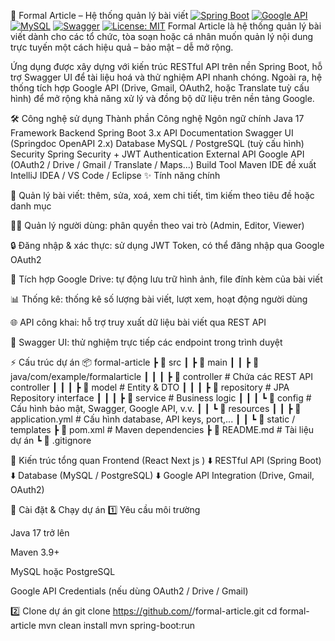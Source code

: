 
📰 Formal Article – Hệ thống quản lý bài viết
[![Spring Boot](https://img.shields.io/badge/Spring%20Boot-3.3.0-6DB33F?style=for-the-badge&logo=springboot)]()
[![Google API](https://img.shields.io/badge/Google%20API-Enabled-4285F4?style=for-the-badge&logo=google)]()
[![MySQL](https://img.shields.io/badge/MySQL-8.0-4479A1?style=for-the-badge&logo=mysql)]()
[![Swagger](https://img.shields.io/badge/Swagger-UI-85EA2D?style=for-the-badge&logo=swagger)]()
[![License: MIT](https://img.shields.io/badge/License-MIT-blue?style=for-the-badge)]()
Formal Article là hệ thống quản lý bài viết dành cho các tổ chức, tòa soạn hoặc cá nhân muốn quản lý nội dung trực tuyến một cách hiệu quả – bảo mật – dễ mở rộng.

Ứng dụng được xây dựng với kiến trúc RESTful API trên nền Spring Boot, hỗ trợ Swagger UI để tài liệu hoá và thử nghiệm API nhanh chóng.
Ngoài ra, hệ thống tích hợp Google API (Drive, Gmail, OAuth2, hoặc Translate tuỳ cấu hình) để mở rộng khả năng xử lý và đồng bộ dữ liệu trên nền tảng Google.

🛠️ Công nghệ sử dụng
Thành phần	Công nghệ
Ngôn ngữ chính	Java 17
Framework Backend	Spring Boot 3.x
API Documentation	Swagger UI (Springdoc OpenAPI 2.x)
Database	MySQL / PostgreSQL (tuỳ cấu hình)
Security	Spring Security + JWT Authentication
External API	Google API (OAuth2 / Drive / Gmail / Translate / Maps...)
Build Tool	Maven
IDE đề xuất	IntelliJ IDEA / VS Code / Eclipse
✨ Tính năng chính

📰 Quản lý bài viết: thêm, sửa, xoá, xem chi tiết, tìm kiếm theo tiêu đề hoặc danh mục

🧑‍💼 Quản lý người dùng: phân quyền theo vai trò (Admin, Editor, Viewer)

🔒 Đăng nhập & xác thực: sử dụng JWT Token, có thể đăng nhập qua Google OAuth2

📁 Tích hợp Google Drive: tự động lưu trữ hình ảnh, file đính kèm của bài viết

📊 Thống kê: thống kê số lượng bài viết, lượt xem, hoạt động người dùng

🌐 API công khai: hỗ trợ truy xuất dữ liệu bài viết qua REST API

🧩 Swagger UI: thử nghiệm trực tiếp các endpoint trong trình duyệt

⚡ Cấu trúc dự án
📦 formal-article
 ┣ 📂 src
 ┃ ┣ 📂 main
 ┃ ┃ ┣ 📂 java/com/example/formalarticle
 ┃ ┃ ┃ ┣ 📂 controller     # Chứa các REST API controller
 ┃ ┃ ┃ ┣ 📂 model          # Entity & DTO
 ┃ ┃ ┃ ┣ 📂 repository     # JPA Repository interface
 ┃ ┃ ┃ ┣ 📂 service        # Business logic
 ┃ ┃ ┃ ┗ 📂 config         # Cấu hình bảo mật, Swagger, Google API, v.v.
 ┃ ┃ ┗ 📂 resources
 ┃ ┃   ┣ 📜 application.yml  # Cấu hình database, API keys, port,...
 ┃ ┃   ┗ 📜 static / templates
 ┣ 📜 pom.xml               # Maven dependencies
 ┣ 📜 README.md             # Tài liệu dự án
 ┗ 📜 .gitignore

🧠 Kiến trúc tổng quan
Frontend (React Next js )
          ⬇️
      RESTful API (Spring Boot)
          ⬇️
Database (MySQL / PostgreSQL)
          ⬇️
 Google API Integration (Drive, Gmail, OAuth2)

🔧 Cài đặt & Chạy dự án
1️⃣ Yêu cầu môi trường

Java 17 trở lên

Maven 3.9+

MySQL hoặc PostgreSQL

Google API Credentials (nếu dùng OAuth2 / Drive / Gmail)

2️⃣ Clone dự án
git clone https://github.com/<your-username>/formal-article.git
cd formal-article
mvn clean install 
mvn spring-boot:run
